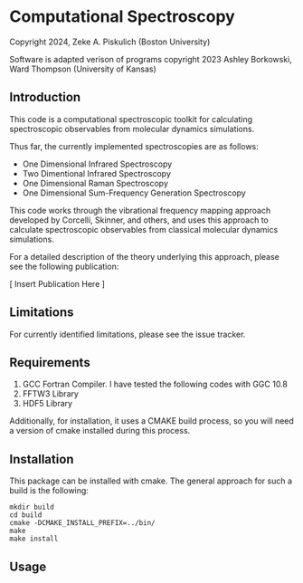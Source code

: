 # Computational Spectroscopy
Copyright 2024, Zeke A. Piskulich (Boston University)

Software is adapted verison of programs copyright 2023 Ashley Borkowski, Ward Thompson (University of Kansas)

## Introduction

This code is a computational spectroscopic toolkit for calculating spectroscopic observables from molecular dynamics simulations.

Thus far, the currently implemented spectroscopies are as follows:

* One Dimensional Infrared Spectroscopy
* Two Dimentional Infrared Spectroscopy
* One Dimensional Raman Spectroscopy
* One Dimensional Sum-Frequency Generation Spectroscopy

This code works through the vibrational frequency mapping approach developed by Corcelli, Skinner, and others, and uses this approach to calculate spectroscopic observables from classical molecular dynamics simulations.

For a detailed description of the theory underlying this approach, please see the following publication:

[ Insert Publication Here ]

## Limitations

For currently identified limitations, please see the issue tracker.


## Requirements

1) GCC Fortran Compiler. I have tested the following codes with GGC 10.8
2) FFTW3 Library
3) HDF5 Library

Additionally, for installation, it uses a CMAKE build process, so you will need a version of cmake installed during this process.

## Installation

This package can be installed with cmake. The general approach for such a build is the following:

```
mkdir build
cd build
cmake -DCMAKE_INSTALL_PREFIX=../bin/
make
make install
```

## Usage 


